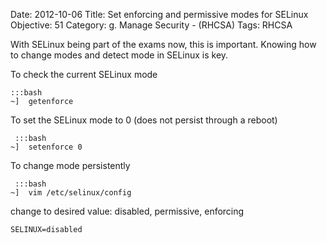 Date: 2012-10-06
Title: Set enforcing and permissive modes for SELinux
Objective: 51
Category: g. Manage Security - (RHCSA)
Tags: RHCSA

With SELinux being part of the exams now, this is important. Knowing how to change modes and detect mode in SELinux is key.

To check the current SELinux mode

    :::bash
    ~]  getenforce

To set the SELinux mode to 0 (does not persist through a reboot)

     :::bash
    ~]  setenforce 0

To change mode persistently

     :::bash
    ~]  vim /etc/selinux/config

change to desired value: disabled, permissive, enforcing

    SELINUX=disabled